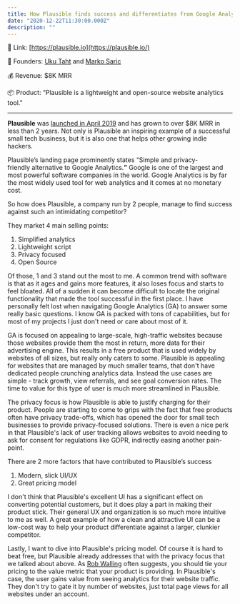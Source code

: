 ```yaml
---
title: How Plausible finds success and differentiates from Google Analytics
date: "2020-12-22T11:30:00.000Z"
description: ""
---
```


🔗 Link: [https://plausible.io](https://plausible.io/)

👤 Founders: [Uku Taht](https://twitter.com/ukutaht) and [Marko Saric](https://twitter.com/markosaric)

💰 Revenue: $8K MRR

📦 Product: “Plausible is a lightweight and open-source website analytics tool."

---
**Plausible** was [launched in April 2019](https://plausible.io/blog/launching-plausible) and has grown to over $8K MRR in less than 2 years. Not only is Plausible an inspiring example of a successful small tech business, but it is also one that helps other growing indie hackers.

Plausible’s landing page prominently states “Simple and privacy-friendly alternative to Google Analytics.**”** Google is one of the largest and most powerful software companies in the world. Google Analytics is by far the most widely used tool for web analytics and it comes at no monetary cost.

So how does Plausible, a company run by 2 people, manage to find success against such an intimidating competitor?

They market 4 main selling points:

1. Simplified analytics
2. Lightweight script
3. Privacy focused
4. Open Source

Of those, 1 and 3 stand out the most to me. A common trend with software is that as it ages and gains more features, it also loses focus and starts to feel bloated. All of a sudden it can become difficult to locate the original functionality that made the tool successful in the first place. I have personally felt lost when navigating Google Analytics (GA) to answer some really basic questions. I know GA is packed with tons of capabilities, but for most of my projects I just don't need or care about most of it.

GA is focused on appealing to large-scale, high-traffic websites because those websites provide them the most in return, more data for their advertising engine. This results in a free product that is used widely by websites of all sizes, but really only caters to some. Plausible is appealing for websites that are managed by much smaller teams, that don't have dedicated people crunching analytics data. Instead the use cases are simple - track growth, view referrals, and see goal conversion rates. The time to value for this type of user is much more streamlined in Plausible.

The privacy focus is how Plausible is able to justify charging for their product. People are starting to come to grips with the fact that free products often have privacy trade-offs, which has opened the door for small tech businesses to provide privacy-focused solutions. There is even a nice perk in that Plausible's lack of user tracking allows websites to avoid needing to ask for consent for regulations like GDPR, indirectly easing another pain-point.

There are 2 more factors that have contributed to Plausible’s success

1. Modern, slick UI/UX
2. Great pricing model

I don't think that Plausible's excellent UI has a significant effect on converting potential customers, but it does play a part in making their product stick. Their general UX and organization is so much more intuitive to me as well. A great example of how a clean and attractive UI can be a low-cost way to help your product differentiate against a larger, clunkier competitor.

Lastly, I want to dive into Plausible's pricing model. Of course it is hard to beat free, but Plausible already addresses that with the privacy focus that we talked about above. As [Rob Walling](https://twitter.com/robwalling) often suggests, you should tie your pricing to the value metric that your product is providing. In Plausible's case, the user gains value from seeing analytics for their website traffic. They don't try to gate it by number of websites, just total page views for all websites under an account.